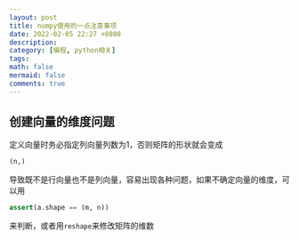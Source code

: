 ```yaml
---
layout: post
title: numpy使用的一点注意事项
date: 2022-02-05 22:27 +0800
description: 
category: [编程, python相关]
tags: 
math: false
mermaid: false
comments: true
---
```


## 创建向量的维度问题

定义向量时务必指定列向量列数为1，否则矩阵的形状就会变成
```python
(n,)
```
导致既不是行向量也不是列向量，容易出现各种问题，如果不确定向量的维度，可以用
```python
assert(a.shape == (m, n))
```
来判断，或者用`reshape`来修改矩阵的维数